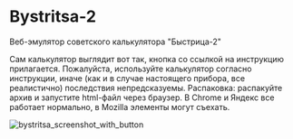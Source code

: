 # Bystritsa-2
Веб-эмулятор советского калькулятора "Быстрица-2"

Сам калькулятор выглядит вот так, кнопка со ссылкой на инструкцию прилагается. Пожалуйста, используйте калькулятор согласно инструкции, иначе (как и в случае настоящего прибора, все реалистично) последствия непредсказуемы.
Распаковка: распакуйте архив и запустите html-файл через браузер. В Chrome и Яндекс все работает нормально, в Mozilla элементы могут съехать.

![bystritsa_screenshot_with_button](https://github.com/user-attachments/assets/dbb76dd6-b736-47a7-9d64-26c10c0a8e15)
